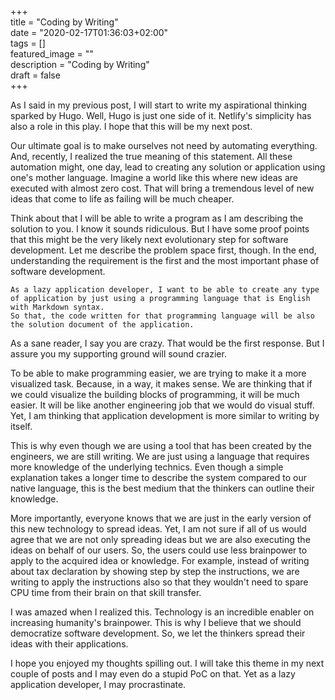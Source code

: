 +++  
title = "Coding by Writing"  
date = "2020-02-17T01:36:03+02:00"  
tags = []  
featured_image = ""  
description = "Coding by Writing"  
draft = false  
+++  

As I said in my previous post, I will start to write my aspirational thinking sparked by Hugo. 
Well, Hugo is just one side of it. 
Netlify's simplicity has also a role in this play. 
I hope that this will be my next post.

Our ultimate goal is to make ourselves not need by automating everything. 
And, recently, I realized the true meaning of this statement. 
All these automation might, one day, lead to creating any solution or application using one's mother language. 
Imagine a world like this where new ideas are executed with almost zero cost.
That will bring a tremendous level of new ideas that come to life as failing will be much cheaper.

<!-- Since testing a new idea will be much cheaper, we will . 
 -->
<!-- 
This kind of world would be quite dynamic that the knowledge accumulation on specific areas will increase tremendously.
 -->



<!-- So, application development should be as easy as writing in simple English. -->
Think about that I will be able to write a program as I am describing the solution to you.
I know it sounds ridiculous.
But I have some proof points that this might be the very likely next evolutionary step for software development.
Let me describe the problem space first, though. 
In the end, understanding the requirement is the first and the most important phase of software development. 

```
As a lazy application developer, I want to be able to create any type of application by just using a programming language that is English with Markdown syntax. 
So that, the code written for that programming language will be also the solution document of the application.
```

As a sane reader, I say you are crazy. 
That would be the first response. 
But I assure you my supporting ground will sound crazier. 

To be able to make programming easier, we are trying to make it a more visualized task. 
Because, in a way, it makes sense. 
We are thinking that if we could visualize the building blocks of programming, it will be much easier. 
It will be like another engineering job that we would do visual stuff.
Yet, I am thinking that application development is more similar to writing by itself.

This is why even though we are using a tool that has been created by the engineers, we are still writing. 
We are just using a language that requires more knowledge of the underlying technics.
Even though a simple explanation takes a longer time to describe the system compared to our native language, this is the best medium that the thinkers can outline their knowledge.

<!-- TODO: this might become another post or the next post -->
<!-- We are just using a very strict language due the comprehension limit of the tool that we are using.  -->
<!-- You can think it like pressing a button in typewriter but, of course, it is a more advanced technic. -->
<!-- It is just a very strict language that requires a more mathematical thinking.  -->
<!-- 
And, we are writing in a very strict language. 
Even though even a simple explanation takes takes longer time to describe compared to our native language, we are still writing.
 -->

<!-- I can explain this in an analogy that will sound even crazier.
A software Developer's relationship with a computer engineer is similar to the writer's relationship with the typewriter engineer. 
I am sure most of the typewriter engineers were also the user of their invention.
And they perfected it to be used by other people who don't need to know the underlying technics.
In the same mindset, we understand how the typewriter is working but this doesn't mean that we will stop here.  -->

More importantly, everyone knows that we are just in the early version of this new technology to spread ideas.
Yet, I am not sure if all of us would agree that we are not only spreading ideas but we are also executing the ideas on behalf of our users. 
So, the users could use less brainpower to apply to the acquired idea or knowledge.
For example, instead of writing about tax declaration by showing step by step the instructions, we are writing to apply the instructions also so that they wouldn't need to spare CPU time from their brain on that skill transfer.

I was amazed when I realized this. 
Technology is an incredible enabler on increasing humanity's brainpower. 
This is why I believe that we should democratize software development.
So, we let the thinkers spread their ideas with their applications.

I hope you enjoyed my thoughts spilling out. 
I will take this theme in my next couple of posts and I may even do a stupid PoC on that. 
Yet as a lazy application developer, I may procrastinate.

<!-- Of course, I am talking about application developers like me. 
And, I have deep respect toward engineers who made this possible in the first place.
But application development shouldn't be taken as an engineering profession. 
We should aim for the very same thing that the typewriter engineers had aimed. -->

<!-- We want the software to be used by other people.
Like the writers would want their ideas to be spread and applied so that they can be used.
We are also spreading our ideas including its application. 
For example,  -->

<!-- our ultimate goal when we are writing a software. -->

<!-- After making this bold statement, I am obliged to fill the underlying idea of it. 
But, as I said in my previous post, this will take a couple of posts to describe. 
I hope you enjoyed my thoughts spilling out. -->


<!-- actually, I think every single page should be developed like hugo 
the simplicity and backward compatibility is amazing. 
I didn't spend a minute to get i on netlify. 
thanks to netlify, I don't even need to use my dummy publish script
but I don't need it anymore as the automation became too eazy that even lazy devs like started to it easily.  -->

<!-- 
it is necessary. because, there are a lot of developers struggling with their work load a lot from waterfall to agile. and they still couldn't figure out devops. 
I think we need a better way of abstraction 
so, the language still is for the developers. so, it can be a bit more complex rules then english language. It can specifically requires you  to tell the sentence in a stardard format. More like, standard English
There are a lot of algoritms that already understand standard english 
so, understanding wouldn't be an issues. The issue would be to create proper machine learning pattern for that understanding. 
However, if the there are some issusing with a smaller region, then it can deep dive  to that point and give another command to allow the ML to make a better guess
by this way, it can became an artisan or craftsman work that the mere tool is words
of course, it might have some defects that can't be solvable by the ML
but, it will be a language that will spill out strongly opiniated platfrom like compiler does currently. 
but, instead of focusing on one side of the problem 
it focuses on solving the problem on a big scale like web
apparent language will be js for this as the node.js and react are pretty mature and widely used
so, it will spill out this strongly opiniated but more commonly solution. 
some of the developers will still enjoy their night and days in this dark days of our programming.
so that, these heroes will debug the issue in the code level and write the necessary modification to the final touch without asking ML.
So, we will be able to abstract away some of our work to the ML as we are trying to do in other industries
of course, there will be relatively less jobs for us or since becoming software craftsman will be much easier to master
but we will have more areas to cover but we will have more inputs to cover from the physical world by this development that will require us to build more and more software 
this is why, I don't think we might still have a shortage of a developer sticked to this archaic age. 
I am sure of us also would love to use a much simpler language to enjoy creating something that it doesn't exist.
espcially lazy ones like me
the ML algorithm also will continue to learn from the wise as manual inputs are forwarded as a feedback to the ML  
so that we will start our apprentice in to the land of intelligent beings 
until we are making it intelligent as intelligence as us.
Then, of course, we need to graduate our apprentice and we hope for the best 
so, we will should start to also become more peaceful at home until our ML started to realize that their mommy and daddy are fighting continously for nothing and they will also think the only communication channel is fighting back.
I hope our beloved kid doesn't become an asshole because of our defects.




-->

